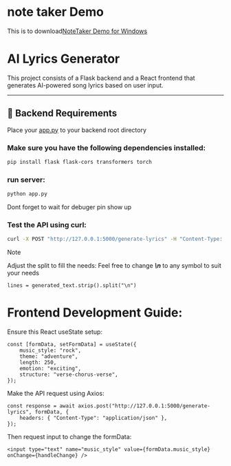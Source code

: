 # note taker Demo
This is to download[NoteTaker Demo for Windows](https://drive.google.com/file/d/1DMjpb8vtG0tsCZqnJEAoCJr0B6aTPV0M/view?usp=sharing)

# AI Lyrics Generator

This project consists of a Flask backend and a React frontend that generates AI-powered song lyrics based on user input.

---

## 📌 Backend Requirements

Place your [app.py](backend/app.py) to your backend root directory

### Make sure you have the following dependencies installed:
```sh
pip install flask flask-cors transformers torch
```
### run server:
```sh
python app.py
```
Dont forget to wait for debuger pin show up

### Test the API using curl:
```sh
curl -X POST "http://127.0.0.1:5000/generate-lyrics" -H "Content-Type: application/json" -d "{\"music_style\": \"rock\", \"theme\": \"adventure\", \"length\": 250, \"emotion\": \"exciting\", \"structure\": \"verse-chorus-verse\"}"
```
>[!NOTE]
>Adjust the split to fill the needs:
Feel free to change ***\n*** to any symbol to suit your needs
```
lines = generated_text.strip().split("\n")
```
# Frontend Development Guide:
Ensure this React useState setup:
```
const [formData, setFormData] = useState({
    music_style: "rock",
    theme: "adventure",
    length: 250,
    emotion: "exciting",
    structure: "verse-chorus-verse",
});
```
Make the API request using Axios:
```
const response = await axios.post("http://127.0.0.1:5000/generate-lyrics", formData, {
    headers: { "Content-Type": "application/json" },
});
```
Then request input to change the formData:
```
<input type="text" name="music_style" value={formData.music_style} onChange={handleChange} />
```
